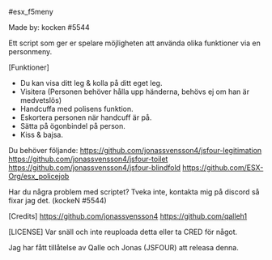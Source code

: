 #esx_f5meny

Made by: kocken #5544

Ett script som ger er spelare möjligheten att använda olika funktioner via en personmeny.
 
[Funktioner]
 
- Du kan visa ditt leg & kolla på ditt eget leg.
- Visitera (Personen behöver hålla upp händerna, behövs ej om han är medvetslös)
- Handcuffa med polisens funktion.
- Eskortera personen när handcuff är på.
- Sätta på ögonbindel på person.
- Kiss & bajsa.
 
Du behöver följande:
https://github.com/jonassvensson4/jsfour-legitimation
https://github.com/jonassvensson4/jsfour-toilet
https://github.com/jonassvensson4/jsfour-blindfold
https://github.com/ESX-Org/esx_policejob

Har du några problem med scriptet?
Tveka inte, kontakta mig på discord så fixar jag det.
(kockeN #5544)
 
[Credits]
https://github.com/jonassvensson4
https://github.com/qalleh1

[LICENSE]
Var snäll och inte reuploada detta eller ta CRED för något.
 
Jag har fått tillåtelse av Qalle och Jonas (JSFOUR) att releasa denna.